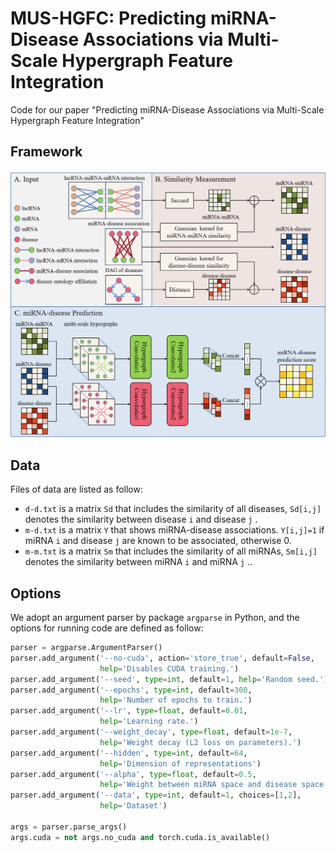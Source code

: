 # MUS-HGFC: Predicting miRNA-Disease Associations via Multi-Scale Hypergraph Feature Integration
Code for our paper "Predicting miRNA-Disease Associations via Multi-Scale Hypergraph Feature Integration"

## Framework
![framework](./algorithm.png)

## Data

Files of data are listed as follow:

- `d-d.txt`  is a matrix  `Sd`  that includes the similarity of all diseases, `Sd[i,j]`  denotes the similarity between disease `i`  and disease `j` .
- `m-d.txt` is a matrix  `Y`  that shows miRNA-disease associations. `Y[i,j]=1`  if miRNA `i`  and disease `j` are known to be associated, otherwise 0.
- `m-m.txt`  is a matrix  `Sm`  that includes the similarity of all miRNAs, `Sm[i,j]`  denotes the similarity between miRNA `i`  and miRNA `j` ..

## Options

We adopt an argument parser by package  `argparse` in Python, and the options for running code are defined as follow:

```python
parser = argparse.ArgumentParser()
parser.add_argument('--no-cuda', action='store_true', default=False,
                    help='Disables CUDA training.')
parser.add_argument('--seed', type=int, default=1, help='Random seed.')
parser.add_argument('--epochs', type=int, default=300,
                    help='Number of epochs to train.')
parser.add_argument('--lr', type=float, default=0.01,
                    help='Learning rate.')
parser.add_argument('--weight_decay', type=float, default=1e-7,
                    help='Weight decay (L2 loss on parameters).')
parser.add_argument('--hidden', type=int, default=64,
                    help='Dimension of representations')
parser.add_argument('--alpha', type=float, default=0.5,
                    help='Weight between miRNA space and disease space')
parser.add_argument('--data', type=int, default=1, choices=[1,2],
                    help='Dataset')

args = parser.parse_args()
args.cuda = not args.no_cuda and torch.cuda.is_available()
```
